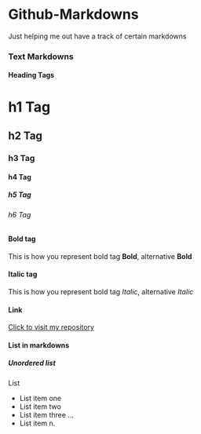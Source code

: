 # Github-Markdowns
Just helping me out have a track of certain markdowns

### Text Markdowns

#### Heading Tags

# h1 Tag
## h2 Tag
### h3 Tag
#### h4 Tag
##### h5 Tag
###### h6 Tag

#### Bold tag
This is how you represent bold tag **Bold**, alternative __Bold__

#### Italic tag
This is how you represent bold tag *Italic*, alternative _Italic_

#### Link 
[Click to visit my repository](https://github.com/Ashwary-Jharbade)

#### List in markdowns

##### Unordered list

List
* List item one
* List item two
* List item three
...
* List item n.
